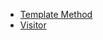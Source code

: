 - [Template Method](https://github.com/saeb-panahifar/.Net-Design-Patterns/blob/master/Template%20Method.md)
- [Visitor](https://github.com/saeb-panahifar/.Net-Design-Patterns/blob/master/Visitor.md)
